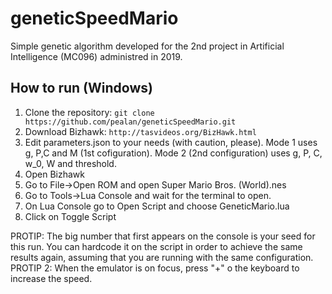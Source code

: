 # geneticSpeedMario

Simple genetic algorithm developed for the 2nd project in Artificial Intelligence (MC096) administred in 2019.

## How to run (Windows)
1. Clone the repository: `git clone https://github.com/pealan/geneticSpeedMario.git`
2. Download Bizhawk: `http://tasvideos.org/BizHawk.html`
3. Edit parameters.json to your needs (with caution, please). Mode 1 uses g, P,C and M (1st cofiguration). Mode 2 (2nd configuration) uses g, P, C, w_0, W and threshold.
4. Open Bizhawk
5. Go to File->Open ROM and open Super Mario Bros. (World).nes
6. Go to Tools->Lua Console and wait for the terminal to open.
7. On Lua Console go to Open Script and choose GeneticMario.lua 
8. Click on Toggle Script

PROTIP: The big number that first appears on the console is your seed for this run. You can hardcode it on the script in order to achieve the same results again, assuming that you are running with the same configuration.
PROTIP 2: When the emulator is on focus, press "+" o the keyboard to increase the speed.
